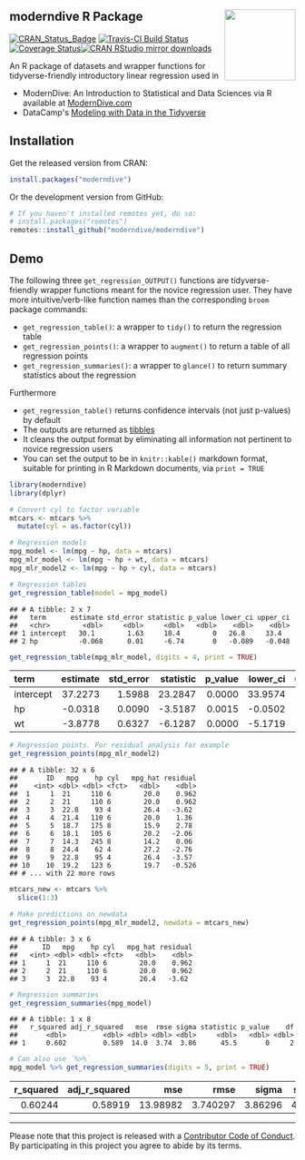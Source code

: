 
moderndive R Package <img src="https://github.com/moderndive/moderndive/blob/master/images/hex_blue_text.png?raw=true" align="right" width=125 />
-------------------------------------------------------------------------------------------------------------------------------------------------

[![CRAN\_Status\_Badge](http://www.r-pkg.org/badges/version/moderndive)](https://cran.r-project.org/package=moderndive) [![Travis-CI Build Status](https://travis-ci.org/moderndive/moderndive.svg?branch=master)](https://travis-ci.org/moderndive/moderndive) [![Coverage Status](https://img.shields.io/codecov/c/github/moderndive/moderndive/master.svg)](https://codecov.io/github/moderndive/moderndive?branch=master)[![CRAN RStudio mirror downloads](http://cranlogs.r-pkg.org/badges/moderndive)](http://www.r-pkg.org/pkg/moderndive)

An R package of datasets and wrapper functions for tidyverse-friendly introductory linear regression used in

-   ModernDive: An Introduction to Statistical and Data Sciences via R available at [ModernDive.com](http://moderndive.com/)
-   DataCamp's [Modeling with Data in the Tidyverse](https://www.datacamp.com/courses/modeling-with-data-in-the-tidyverse)

Installation
------------

Get the released version from CRAN:

``` r
install.packages("moderndive")
```

Or the development version from GitHub:

``` r
# If you haven't installed remotes yet, do so:
# install.packages("remotes")
remotes::install_github("moderndive/moderndive")
```

Demo
----

The following three `get_regression_OUTPUT()` functions are tidyverse-friendly wrapper functions meant for the novice regression user. They have more intuitive/verb-like function names than the corresponding `broom` package commands:

-   `get_regression_table()`: a wrapper to `tidy()` to return the regression table
-   `get_regression_points()`: a wrapper to `augment()` to return a table of all regression points
-   `get_regression_summaries()`: a wrapper to `glance()` to return summary statistics about the regression

Furthermore

-   `get_regression_table()` returns confidence intervals (not just p-values) by default
-   The outputs are returned as [tibbles](https://blog.rstudio.com/2016/03/24/tibble-1-0-0/)
-   It cleans the output format by eliminating all information not pertinent to novice regression users
-   You can set the output to be in `knitr::kable()` markdown format, suitable for printing in R Markdown documents, via `print = TRUE`

``` r
library(moderndive)
library(dplyr)
```

``` r
# Convert cyl to factor variable
mtcars <- mtcars %>% 
  mutate(cyl = as.factor(cyl))

# Regression models
mpg_model <- lm(mpg ~ hp, data = mtcars)
mpg_mlr_model <- lm(mpg ~ hp + wt, data = mtcars)
mpg_mlr_model2 <- lm(mpg ~ hp + cyl, data = mtcars)

# Regression tables
get_regression_table(model = mpg_model)
```

    ## # A tibble: 2 x 7
    ##   term      estimate std_error statistic p_value lower_ci upper_ci
    ##   <chr>        <dbl>     <dbl>     <dbl>   <dbl>    <dbl>    <dbl>
    ## 1 intercept   30.1        1.63     18.4        0   26.8     33.4  
    ## 2 hp          -0.068      0.01     -6.74       0   -0.089   -0.048

``` r
get_regression_table(mpg_mlr_model, digits = 4, print = TRUE)
```

| term      |  estimate|  std\_error|  statistic|  p\_value|  lower\_ci|  upper\_ci|
|:----------|---------:|-----------:|----------:|---------:|----------:|----------:|
| intercept |   37.2273|      1.5988|    23.2847|    0.0000|    33.9574|    40.4972|
| hp        |   -0.0318|      0.0090|    -3.5187|    0.0015|    -0.0502|    -0.0133|
| wt        |   -3.8778|      0.6327|    -6.1287|    0.0000|    -5.1719|    -2.5837|

``` r
# Regression points. For residual analysis for example
get_regression_points(mpg_mlr_model2)
```

    ## # A tibble: 32 x 6
    ##       ID   mpg    hp cyl   mpg_hat residual
    ##    <int> <dbl> <dbl> <fct>   <dbl>    <dbl>
    ##  1     1  21     110 6        20.0    0.962
    ##  2     2  21     110 6        20.0    0.962
    ##  3     3  22.8    93 4        26.4   -3.62 
    ##  4     4  21.4   110 6        20.0    1.36 
    ##  5     5  18.7   175 8        15.9    2.78 
    ##  6     6  18.1   105 6        20.2   -2.06 
    ##  7     7  14.3   245 8        14.2    0.06 
    ##  8     8  24.4    62 4        27.2   -2.76 
    ##  9     9  22.8    95 4        26.4   -3.57 
    ## 10    10  19.2   123 6        19.7   -0.526
    ## # ... with 22 more rows

``` r
mtcars_new <- mtcars %>% 
  slice(1:3)

# Make predictions on newdata
get_regression_points(mpg_mlr_model2, newdata = mtcars_new)
```

    ## # A tibble: 3 x 6
    ##      ID   mpg    hp cyl   mpg_hat residual
    ##   <int> <dbl> <dbl> <fct>   <dbl>    <dbl>
    ## 1     1  21     110 6        20.0    0.962
    ## 2     2  21     110 6        20.0    0.962
    ## 3     3  22.8    93 4        26.4   -3.62

``` r
# Regression summaries
get_regression_summaries(mpg_model)
```

    ## # A tibble: 1 x 8
    ##   r_squared adj_r_squared   mse  rmse sigma statistic p_value    df
    ##       <dbl>         <dbl> <dbl> <dbl> <dbl>     <dbl>   <dbl> <dbl>
    ## 1     0.602         0.589  14.0  3.74  3.86      45.5       0     2

``` r
# Can also use `%>%`
mpg_model %>% get_regression_summaries(digits = 5, print = TRUE)
```

|  r\_squared|  adj\_r\_squared|       mse|      rmse|    sigma|  statistic|  p\_value|   df|
|-----------:|----------------:|---------:|---------:|--------:|----------:|---------:|----:|
|     0.60244|          0.58919|  13.98982|  3.740297|  3.86296|    45.4598|         0|    2|

------------------------------------------------------------------------

Please note that this project is released with a [Contributor Code of Conduct](CONDUCT.md). By participating in this project you agree to abide by its terms.
